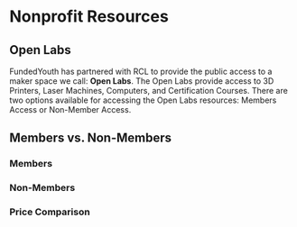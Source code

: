 # Nonprofit Resources

## Open Labs

FundedYouth has partnered with RCL to provide the public access to a maker space we call: **Open Labs**. The Open Labs provide access to 3D Printers, Laser Machines, Computers, and Certification Courses. There are two options available for accessing the Open Labs resources: Members Access or Non-Member Access.

## Members vs. Non-Members

### Members

### Non-Members

### Price Comparison
